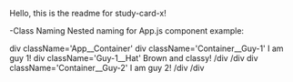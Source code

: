 Hello, this is the readme for study-card-x!

-Class Naming
Nested naming for App.js component example:

div className='App__Container'
   div className='Container__Guy-1'
    I am guy 1!
        div className='Guy-1__Hat'
        Brown and classy!
        /div
    /div
    div className='Container__Guy-2'
      I am guy 2!
    /div
/div
